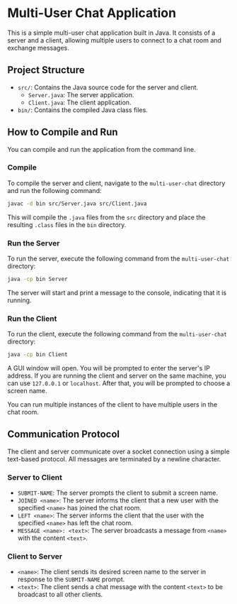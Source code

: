 # Multi-User Chat Application

This is a simple multi-user chat application built in Java. It consists of a server and a client, allowing multiple users to connect to a chat room and exchange messages.

## Project Structure

- `src/`: Contains the Java source code for the server and client.
  - `Server.java`: The server application.
  - `Client.java`: The client application.
- `bin/`: Contains the compiled Java class files.

## How to Compile and Run

You can compile and run the application from the command line.

### Compile

To compile the server and client, navigate to the `multi-user-chat` directory and run the following command:

```bash
javac -d bin src/Server.java src/Client.java
```

This will compile the `.java` files from the `src` directory and place the resulting `.class` files in the `bin` directory.

### Run the Server

To run the server, execute the following command from the `multi-user-chat` directory:

```bash
java -cp bin Server
```

The server will start and print a message to the console, indicating that it is running.

### Run the Client

To run the client, execute the following command from the `multi-user-chat` directory:

```bash
java -cp bin Client
```

A GUI window will open. You will be prompted to enter the server's IP address. If you are running the client and server on the same machine, you can use `127.0.0.1` or `localhost`. After that, you will be prompted to choose a screen name.

You can run multiple instances of the client to have multiple users in the chat room.

## Communication Protocol

The client and server communicate over a socket connection using a simple text-based protocol. All messages are terminated by a newline character.

### Server to Client

- `SUBMIT-NAME`: The server prompts the client to submit a screen name.
- `JOINED <name>`: The server informs the client that a new user with the specified `<name>` has joined the chat room.
- `LEFT <name>`: The server informs the client that the user with the specified `<name>` has left the chat room.
- `MESSAGE <name>: <text>`: The server broadcasts a message from `<name>` with the content `<text>`.

### Client to Server

- `<name>`: The client sends its desired screen name to the server in response to the `SUBMIT-NAME` prompt.
- `<text>`: The client sends a chat message with the content `<text>` to be broadcast to all other clients.
